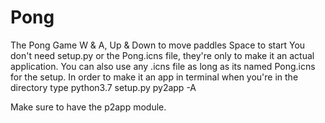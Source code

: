 # Pong
The Pong Game
W & A, Up & Down to move paddles
Space to start
You don't need setup.py or the Pong.icns file, they're only to make it an actual application. You can also use any .icns file as long as its named Pong.icns for the setup. In order to make it an app in terminal when you're in the directory type python3.7 setup.py py2app -A

Make sure to have the p2app module.
